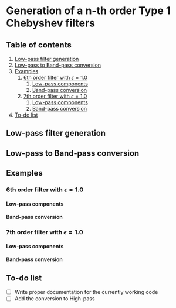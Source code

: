 # Generation of a n-th order Type 1 Chebyshev filters

## Table of contents

1. [Low-pass filter generation](#Low-pass-filter-generation)
2. [Low-pass to Band-pass conversion](#Low-pass-to-Band-pass-conversion)
3. [Examples](#Examples)
	1. [6th order filter with $\epsilon=1.0$](#7th-order-filter-with-epsilon10)
		1. [Low-pass components](#Low-pass-components)
		2. [Band-pass conversion](#Band-pass-conversion)
	2. [7th order filter with $\epsilon=1.0$](#7th-order-filter-with-epsilon10)
		1. [Low-pass components](#Low-pass-components)
		2. [Band-pass conversion](#Band-pass-conversion)
4.  [To-do list](#To-do-list)


## Low-pass filter generation


## Low-pass to Band-pass conversion

## Examples

### 6th order filter with $\epsilon=1.0$

#### Low-pass components
#### Band-pass conversion

### 7th order filter with $\epsilon=1.0$

#### Low-pass components
#### Band-pass conversion

## To-do list

- [ ] Write proper documentation for the currently working code
- [ ] Add the conversion to High-pass
